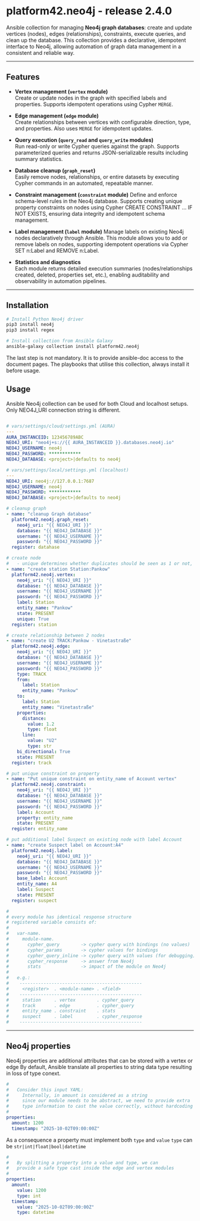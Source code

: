 # platform42.neo4j - release 2.4.0

Ansible collection for managing **Neo4j graph databases**: create and update vertices (nodes), edges (relationships), constraints, execute queries, and clean up the database. This collection provides a declarative, idempotent interface to Neo4j, allowing automation of graph data management in a consistent and reliable way.

---

## Features

- **Vertex management (`vertex` module)**  
  Create or update nodes in the graph with specified labels and properties. Supports idempotent operations using Cypher `MERGE`.

- **Edge management (`edge` module)**  
  Create relationships between vertices with configurable direction, type, and properties. Also uses `MERGE` for idempotent updates.

- **Query execution (`query_read` and `query_write` modules)**  
  Run read-only or write Cypher queries against the graph. Supports parameterized queries and returns JSON-serializable results including summary statistics.

- **Database cleanup (`graph_reset`)**  
  Easily remove nodes, relationships, or entire datasets by executing Cypher commands in an automated, repeatable manner.

- **Constraint management (`constraint` module)**
  Define and enforce schema-level rules in the Neo4j database. Supports creating unique property constraints on nodes using Cypher CREATE CONSTRAINT … IF NOT EXISTS, ensuring data integrity and idempotent schema management.

- **Label management (`label` module)**
  Manage labels on existing Neo4j nodes declaratively through Ansible. This module allows you to add or remove labels on nodes, supporting idempotent operations via Cypher SET n:Label and REMOVE n:Label.

- **Statistics and diagnostics**  
  Each module returns detailed execution summaries (nodes/relationships created, deleted, properties set, etc.), enabling auditability and observability in automation pipelines.

---

## Installation

```bash
# Install Python Neo4j driver
pip3 install neo4j
pip3 install regex

# Install collection from Ansible Galaxy
ansible-galaxy collection install platform42.neo4j
```

The last step is not mandatory. 
It is to provide ansible-doc access to the document pages.
The playbooks that utilise this collection, always install it before usage.


## Usage

Ansible Neo4j collection can be used for both Cloud and localhost setups.
Only NEO4J_URI connection string is different.

```yaml

# vars/settings/cloud/settings.yml (AURA)
---
AURA_INSTANCEID: 123456789ABC
NEO4J_URI: "neo4j+s://{{ AURA_INSTANCEID }}.databases.neo4j.io"
NEO4J_USERNAME: neo4j
NEO4J_PASSWORD: ************
NEO4J_DATABASE: <project>|defaults to neo4j

# vars/settings/local/settings.yml (localhost)
---
NEO4J_URI: neo4j://127.0.0.1:7687
NEO4J_USERNAME: neo4j
NEO4J_PASSWORD: ************
NEO4J_DATABASE: <project>|defaults to neo4j

# cleanup graph
- name: "cleanup Graph database"
  platform42.neo4j.graph_reset:
    neo4j_uri: "{{ NEO4J_URI }}"
    database: "{{ NEO4J_DATABASE }}"
    username: "{{ NEO4J_USERNAME }}"
    password: "{{ NEO4J_PASSWORD }}"
  register: datahase

# create node
#   - unique determines whether duplicates should be seen as 1 or not, default: TRUE
- name: "create station Station:Pankow"
  platform42.neo4j.vertex:
    neo4j_uri: "{{ NEO4J_URI }}"
    database: "{{ NEO4J_DATABASE }}"
    username: "{{ NEO4J_USERNAME }}"
    password: "{{ NEO4J_PASSWORD }}"
    label: Station
    entity_name: "Pankow"
    state: PRESENT
    unique: True
  register: station

# create relationship between 2 nodes
- name: "create U2 TRACK:Pankow - Vinetastraße"
  platform42.neo4j.edge:
    neo4j_uri: "{{ NEO4J_URI }}"
    database: "{{ NEO4J_DATABASE }}"
    username: "{{ NEO4J_USERNAME }}"
    password: "{{ NEO4J_PASSWORD }}"
    type: TRACK
    from:
      label: Station
      entity_name: "Pankow"
    to:
      label: Station
      entity_name: "Vinetastraße"
    properties:
      distance: 
        value: 1.2
        type: float
      line: 
        value: "U2"
        type: str
    bi_directional: True
    state: PRESENT
  register: track

# put unique constraint on property
- name: "Put unique constraint on entity_name of Account vertex"
  platform42.neo4j.constraint:
    neo4j_uri: "{{ NEO4J_URI }}"
    database: "{{ NEO4J_DATABASE }}"
    username: "{{ NEO4J_USERNAME }}"
    password: "{{ NEO4J_PASSWORD }}"
    label: Account
    property: entity_name
    state: PRESENT
  register: entity_name

# put additional label Suspect on existing node with label Account
- name: "create Suspect label on Account:A4"
  platform42.neo4j.label:
    neo4j_uri: "{{ NEO4J_URI }}"
    database: "{{ NEO4J_DATABASE }}"
    username: "{{ NEO4J_USERNAME }}"
    password: "{{ NEO4J_PASSWORD }}"
    base_label: Account
    entity_name: A4
    label: Suspect
    state: PRESENT
  register: suspect

#
# every module has identical response structure
# registered variable consists of:
#
#   var-name.
#     module-name.
#       cypher_query        -> cypher query with bindings (no values)
#       cypher_params       -> cypher values for bindings
#       cypher_query_inline -> cypher query with values (for debugging)
#       cypher_response     -> answer from Neo4j
#       stats               -> impact of the module on Neo4j
#
#   e.g.:
#    ----------------------------------------------
#     <register>  . <module-name> . <field>
#    ----------------------------------------------
#     station     . vertex        . cypher_query
#     track       . edge          . cypher_query
#     entity_name . constraint    . stats
#     suspect     . label         . cypher_response
#    ----------------------------------------------

```

---

## Neo4j properties

Neo4j properties are additional attributes that can be stored with a vertex or edge 
By default, Ansible translate all properties to string data type resulting in loss of type conext.

```yaml
# 
#   Consider this input YAML:
#     Internally, in amount is considered as a string
#     since our module needs to be abstract, we need to provide extra 
#     type information to cast the value correctly, without hardcoding it
#
properties:
  amount: 1200
  timestamp: "2025-10-02T09:00:00Z"
```

As a consequence a property must implement both `type` and `value`
`type` can be `str|int|float|bool|datetime`

```yaml
#
#   By splitting a property into a value and type, we can
#   provide a safe type cast inside the edge and vertex modules
#
properties:
  amount:
    value: 1200
    type: int
  timestamp:
    value: "2025-10-02T09:00:00Z"
    type: datetime
```
